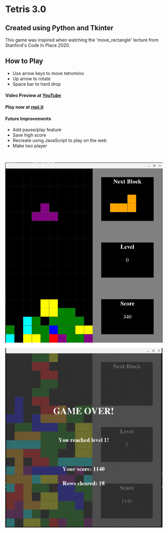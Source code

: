 # Tetris 3.0

## Created using Python and Tkinter

This game was inspired when watching the 'move_rectangle' lecture from Stanford's Code In Place 2020.

## How to Play

* Use arrow keys to move tetromino
* Up arrow to rotate
* Space bar to hard drop

#### Video Preview at [YouTube](https://youtu.be/ToINYTNqPI4)

#### Play now at [repl.it](https://repl.it/@codewithjulie/tetris)

#### Future Improvements
* Add pause/play feature
* Save high score
* Recreate using JavaScript to play on the web
* Make two player

<br>

![gameplay](https://github.com/codewithjulie/tetris/blob/master/images/game.png)

![gameover](https://github.com/codewithjulie/tetris/blob/master/images/gameover.png)


